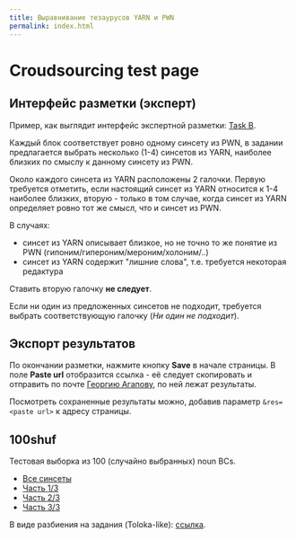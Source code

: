 ```yaml
---
title: Выравнивание тезаурусов YARN и PWN
permalink: index.html
---
```


# Croudsourcing test page

## Интерфейс разметки (эксперт)

Пример, как выглядит интерфейс экспертной разметки: 
[Task B](test/index.html?ctx=input/taskB/100shuf.json&template=taskB.hbs).

Каждый блок соответствует ровно одному синсету из PWN, в задании предлагается выбрать несколько (1-4) синсетов из YARN, наиболее близких по смыслу к данному синсету из PWN.

Около каждого синсета из YARN расположены 2 галочки. Первую требуется отметить, если настоящий синсет из YARN относится к 1-4 наиболее близких, вторую - только в том случае, когда синсет из YARN определяет ровно тот же смысл, что и синсет из PWN.

В случаях:

* синсет из YARN описывает близкое, но не точно то же понятие из PWN (гипоним/гипероним/мероним/холоним/..)
* синсет из YARN содержит "лишние слова", т.е. требуется некоторая редактура

Ставить вторую галочку **не следует**.

Если ни один из предложенных синсетов не подходит, требуется выбрать соответствующую галочку (_Ни один не подходит_).

## Экспорт результатов

По окончании разметки, нажмите кнопку **Save** в начале страницы. В поле **Paste url** отобразится ссылка - её следует скопировать и отправить по почте [Георгию Агапову](mailto:george.agapov@gmail.com), по ней лежат результаты.

Посмотреть сохраненные результаты можно, добавив параметр `&res=<paste url>` к адресу страницы.

## 100shuf

Тестовая выборка из 100 (случайно выбранных) noun BCs.

* [Все синсеты](test/index.html?ctx=input/taskB/100shuf.json&template=taskB.hbs)
* [Часть 1/3](test/index.html?ctx=input/taskB/100shuf.1.json&template=taskB.hbs)
* [Часть 2/3](test/index.html?ctx=input/taskB/100shuf.2.json&template=taskB.hbs)
* [Часть 3/3](test/index.html?ctx=input/taskB/100shuf.3.json&template=taskB.hbs)

В виде разбиения на задания (Toloka-like): [ссылка](test/index.html?ctx=input/taskA/100shuf.json&template=taskA.hbs).

